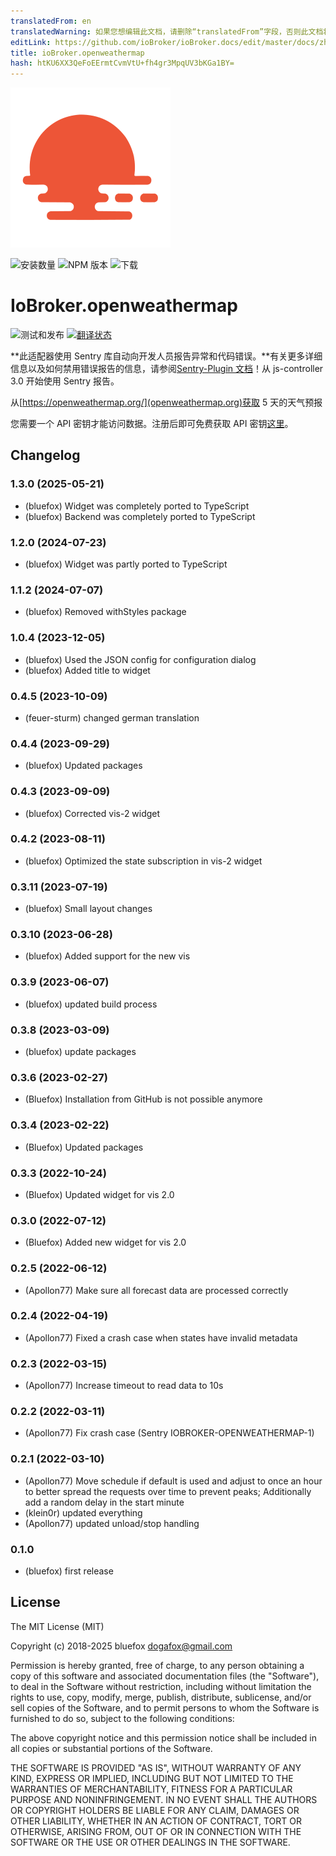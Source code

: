 ```yaml
---
translatedFrom: en
translatedWarning: 如果您想编辑此文档，请删除“translatedFrom”字段，否则此文档将再次自动翻译
editLink: https://github.com/ioBroker/ioBroker.docs/edit/master/docs/zh-cn/adapterref/iobroker.openweathermap/README.md
title: ioBroker.openweathermap
hash: htKU6XX3QeFoEErmtCvmVtU+fh4gr3MpqUV3bKGa1BY=
---
```

![标识](../../../en/adapterref/iobroker.openweathermap/admin/openweathermap.svg)

![安装数量](http://iobroker.live/badges/openweathermap-stable.svg)
![NPM 版本](http://img.shields.io/npm/v/iobroker.openweathermap.svg)
![下载](https://img.shields.io/npm/dm/iobroker.openweathermap.svg)

# IoBroker.openweathermap
![测试和发布](https://github.com/ioBroker/ioBroker.openweathermap/workflows/Test%20and%20Release/badge.svg) [![翻译状态](https://weblate.iobroker.net/widgets/adapters/-/openweathermap/svg-badge.svg)](https://weblate.iobroker.net/engage/adapters/?utm_source=widget)

**此适配器使用 Sentry 库自动向开发人员报告异常和代码错误。**有关更多详细信息以及如何禁用错误报告的信息，请参阅[Sentry-Plugin 文档](https://github.com/ioBroker/plugin-sentry#plugin-sentry)！从 js-controller 3.0 开始使用 Sentry 报告。

从[https://openweathermap.org/](openweathermap.org)获取 5 天的天气预报

您需要一个 API 密钥才能访问数据。注册后即可免费获取 API 密钥[这里](https://home.openweathermap.org/api_keys)。

<!--

### **工作正在进行** -->

## Changelog
### 1.3.0 (2025-05-21)
* (bluefox) Widget was completely ported to TypeScript
* (bluefox) Backend was completely ported to TypeScript

### 1.2.0 (2024-07-23)
* (bluefox) Widget was partly ported to TypeScript

### 1.1.2 (2024-07-07)
* (bluefox) Removed withStyles package

### 1.0.4 (2023-12-05)
* (bluefox) Used the JSON config for configuration dialog
* (bluefox) Added title to widget

### 0.4.5 (2023-10-09)
* (feuer-sturm) changed german translation

### 0.4.4 (2023-09-29)
* (bluefox) Updated packages

### 0.4.3 (2023-09-09)
* (bluefox) Corrected vis-2 widget

### 0.4.2 (2023-08-11)
* (bluefox) Optimized the state subscription in vis-2 widget

### 0.3.11 (2023-07-19)
* (bluefox) Small layout changes

### 0.3.10 (2023-06-28)
* (bluefox) Added support for the new vis

### 0.3.9 (2023-06-07)
* (bluefox) updated build process

### 0.3.8 (2023-03-09)
* (bluefox) update packages

### 0.3.6 (2023-02-27)
* (Bluefox) Installation from GitHub is not possible anymore

### 0.3.4 (2023-02-22)
* (Bluefox) Updated packages

### 0.3.3 (2022-10-24)
* (Bluefox) Updated widget for vis 2.0

### 0.3.0 (2022-07-12)
* (Bluefox) Added new widget for vis 2.0

### 0.2.5 (2022-06-12)
* (Apollon77) Make sure all forecast data are processed correctly

### 0.2.4 (2022-04-19)
* (Apollon77) Fixed a crash case when states have invalid metadata

### 0.2.3 (2022-03-15)
* (Apollon77) Increase timeout to read data to 10s

### 0.2.2 (2022-03-11)
* (Apollon77) Fix crash case (Sentry IOBROKER-OPENWEATHERMAP-1)

### 0.2.1 (2022-03-10)
* (Apollon77) Move schedule if default is used and adjust to once an hour to better spread the requests over time to prevent peaks; Additionally add a random delay in the start minute
* (klein0r) updated everything
* (Apollon77) updated unload/stop handling

### 0.1.0
* (bluefox) first release

## License

The MIT License (MIT)

Copyright (c) 2018-2025 bluefox <dogafox@gmail.com>

Permission is hereby granted, free of charge, to any person obtaining a copy
of this software and associated documentation files (the "Software"), to deal
in the Software without restriction, including without limitation the rights
to use, copy, modify, merge, publish, distribute, sublicense, and/or sell
copies of the Software, and to permit persons to whom the Software is
furnished to do so, subject to the following conditions:

The above copyright notice and this permission notice shall be included in all
copies or substantial portions of the Software.

THE SOFTWARE IS PROVIDED "AS IS", WITHOUT WARRANTY OF ANY KIND, EXPRESS OR
IMPLIED, INCLUDING BUT NOT LIMITED TO THE WARRANTIES OF MERCHANTABILITY,
FITNESS FOR A PARTICULAR PURPOSE AND NONINFRINGEMENT. IN NO EVENT SHALL THE
AUTHORS OR COPYRIGHT HOLDERS BE LIABLE FOR ANY CLAIM, DAMAGES OR OTHER
LIABILITY, WHETHER IN AN ACTION OF CONTRACT, TORT OR OTHERWISE, ARISING FROM,
OUT OF OR IN CONNECTION WITH THE SOFTWARE OR THE USE OR OTHER DEALINGS IN THE
SOFTWARE.
